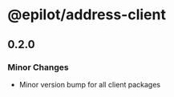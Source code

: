# @epilot/address-client

## 0.2.0

### Minor Changes

- Minor version bump for all client packages
